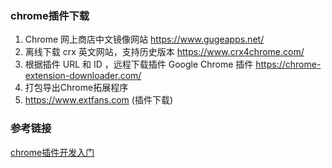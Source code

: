 ### chrome插件下载

1. Chrome 网上商店中文镜像网站 https://www.gugeapps.net/ 
2. 离线下载 crx 英文网站，支持历史版本  https://www.crx4chrome.com/ 
3. 根据插件 URL 和 ID ，远程下载插件 Google Chrome 插件  https://chrome-extension-downloader.com/
4. 打包导出Chrome拓展程序
5. https://www.extfans.com (插件下载)









### 参考链接

[chrome插件开发入门](https://www.cnblogs.com/leiting/p/14007516.html)







